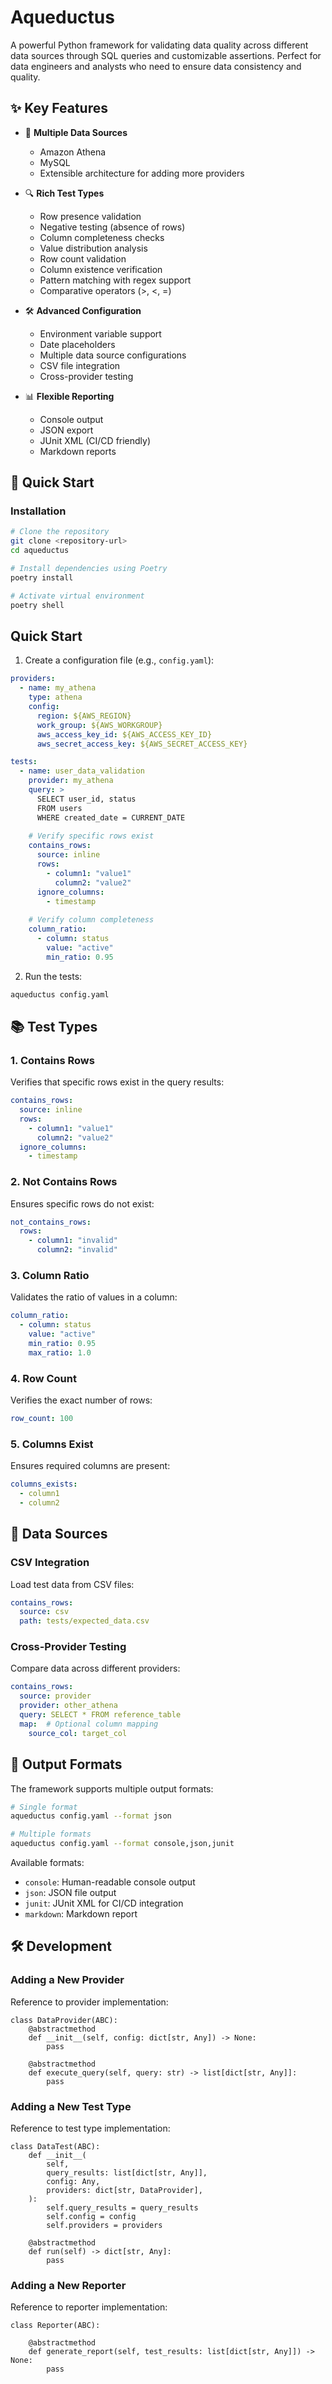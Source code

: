 # Aqueductus

A powerful Python framework for validating data quality across different data sources through SQL queries and customizable assertions. Perfect for data engineers and analysts who need to ensure data consistency and quality.

## ✨ Key Features

- 🔌 **Multiple Data Sources** 
  - Amazon Athena
  - MySQL
  - Extensible architecture for adding more providers

- 🔍 **Rich Test Types**
  - Row presence validation
  - Negative testing (absence of rows)
  - Column completeness checks
  - Value distribution analysis
  - Row count validation
  - Column existence verification
  - Pattern matching with regex support
  - Comparative operators (>, <, =)

- 🛠️ **Advanced Configuration**
  - Environment variable support
  - Date placeholders
  - Multiple data source configurations
  - CSV file integration
  - Cross-provider testing

- 📊 **Flexible Reporting**
  - Console output
  - JSON export
  - JUnit XML (CI/CD friendly)
  - Markdown reports

## 🚀 Quick Start

### Installation

```bash
# Clone the repository
git clone <repository-url>
cd aqueductus

# Install dependencies using Poetry
poetry install

# Activate virtual environment
poetry shell
```

## Quick Start

1. Create a configuration file (e.g., `config.yaml`):

```yaml
providers:
  - name: my_athena
    type: athena
    config:
      region: ${AWS_REGION}
      work_group: ${AWS_WORKGROUP}
      aws_access_key_id: ${AWS_ACCESS_KEY_ID}
      aws_secret_access_key: ${AWS_SECRET_ACCESS_KEY}

tests:
  - name: user_data_validation
    provider: my_athena
    query: >
      SELECT user_id, status
      FROM users
      WHERE created_date = CURRENT_DATE
    
    # Verify specific rows exist
    contains_rows:
      source: inline
      rows:
        - column1: "value1"
          column2: "value2"
      ignore_columns:
        - timestamp
    
    # Verify column completeness
    column_ratio:
      - column: status
        value: "active"
        min_ratio: 0.95
```

2. Run the tests:

```bash
aqueductus config.yaml
```

## 📚 Test Types

### 1. Contains Rows
Verifies that specific rows exist in the query results:

```yaml
contains_rows:
  source: inline
  rows:
    - column1: "value1"
      column2: "value2"
  ignore_columns:
    - timestamp
```

### 2. Not Contains Rows
Ensures specific rows do not exist:

```yaml
not_contains_rows:
  rows:
    - column1: "invalid"
      column2: "invalid"
```

### 3. Column Ratio
Validates the ratio of values in a column:

```yaml
column_ratio:
  - column: status
    value: "active"
    min_ratio: 0.95
    max_ratio: 1.0
```

### 4. Row Count
Verifies the exact number of rows:

```yaml
row_count: 100
```

### 5. Columns Exist
Ensures required columns are present:

```yaml
columns_exists:
  - column1
  - column2
```

## 🔄 Data Sources

### CSV Integration
Load test data from CSV files:

```yaml
contains_rows:
  source: csv
  path: tests/expected_data.csv
```

### Cross-Provider Testing
Compare data across different providers:

```yaml
contains_rows:
  source: provider
  provider: other_athena
  query: SELECT * FROM reference_table
  map:  # Optional column mapping
    source_col: target_col
```

## 📝 Output Formats

The framework supports multiple output formats:

```bash
# Single format
aqueductus config.yaml --format json

# Multiple formats
aqueductus config.yaml --format console,json,junit
```

Available formats:
- `console`: Human-readable console output
- `json`: JSON file output
- `junit`: JUnit XML for CI/CD integration
- `markdown`: Markdown report

## 🛠️ Development

### Adding a New Provider

Reference to provider implementation:

```
class DataProvider(ABC):
    @abstractmethod
    def __init__(self, config: dict[str, Any]) -> None:
        pass

    @abstractmethod
    def execute_query(self, query: str) -> list[dict[str, Any]]:
        pass

```


### Adding a New Test Type

Reference to test type implementation:

```
class DataTest(ABC):
    def __init__(
        self,
        query_results: list[dict[str, Any]],
        config: Any,
        providers: dict[str, DataProvider],
    ):
        self.query_results = query_results
        self.config = config
        self.providers = providers

    @abstractmethod
    def run(self) -> dict[str, Any]:
        pass

```


### Adding a New Reporter

Reference to reporter implementation:

```
class Reporter(ABC):

    @abstractmethod
    def generate_report(self, test_results: list[dict[str, Any]]) -> None:
        pass

```